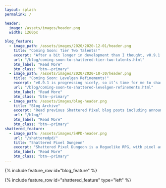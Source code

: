 ```yaml
---
layout: splash
permalink: /

header:
  image: /assets/images/header.png
  width: 1260px

blog_feature:
  - image_path: /assets/images/2020/2020-12-01/header.png
    title: "Coming Soon: Tier Two Talents!"
    excerpt: "After a bit longer in development than I thought, v0.9.1 and tier two talents are ready for beta testing!"
    url: "/blog/coming-soon-to-shattered-tier-two-talents.html"
    btn_label: "Read More"
    btn_class: "btn--primary"
  - image_path: /assets/images/2020/2020-10-30/header.png
    title: "Coming Soon: Levelgen Refinements!"
    excerpt: "v0.9.1 is progressing nicely, so it’s time for me to share one of the two major things I’m working on for it!"
    url: "/blog/coming-soon-to-shattered-levelgen-refinements.html"
    btn_label: "Read More"
    btn_class: "btn--primary"
  - image_path: /assets/images/blog-header.png
    title: "Blog Archive"
    excerpt: "Read previous Shattered Pixel blog posts including announcements, design overviews, and teasers! The blog includes a full history of my dev work since I started Shattered Pixel Dungeon in 2014."
    url: "/blog/"
    btn_label: "Read More"
    btn_class: "btn--primary"
shattered_feature:
  - image_path: /assets/images/SHPD-header.png
    url: "/shatteredpd/"
    title: "Shattered Pixel Dungeon"
    excerpt: "Shattered Pixel Dungeon is a Roguelike RPG, with pixel art graphics and lots of variety and replayability. Every game is unique, with four different playable characters, randomized levels and enemies, and over 150 items to collect and use. The game is simple to get into, but has lots of depth. Strategy is required if you want to win!"
    btn_label: "Read More"
    btn_class: "btn--primary"
---
```


{% include feature_row id="blog_feature" %}

{% include feature_row id="shattered_feature" type="left" %}
